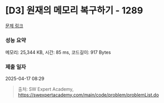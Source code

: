 # [D3] 원재의 메모리 복구하기 - 1289 

[문제 링크](https://swexpertacademy.com/main/code/problem/problemDetail.do?contestProbId=AV19AcoKI9sCFAZN) 

### 성능 요약

메모리: 25,344 KB, 시간: 85 ms, 코드길이: 917 Bytes

### 제출 일자

2025-04-17 08:29



> 출처: SW Expert Academy, https://swexpertacademy.com/main/code/problem/problemList.do